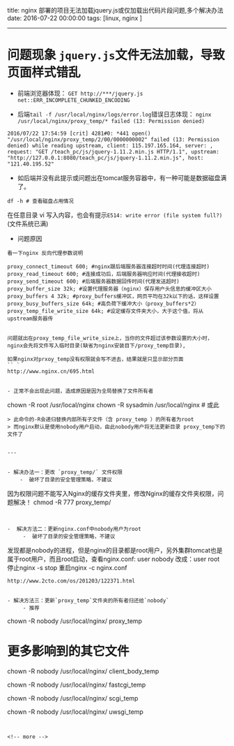 title: nginx 部署的项目无法加载jquery.js或仅加载出代码片段问题,多个解决办法
date: 2016-07-22 00:00:00
tags: [linux, nginx ]


---


# 问题现象 `jquery.js`文件无法加载，导致页面样式错乱
- 前端浏览器体现：
`GET http://***/jquery.js net::ERR_INCOMPLETE_CHUNKED_ENCODING`


- 后端`tail -f /usr/local/nginx/logs/error.log`错误日志体现：
`nginx /usr/local/nginx/proxy_temp/* failed (13: Permission denied)`

```
2016/07/22 17:54:59 [crit] 4281#0: *441 open() "/usr/local/nginx/proxy_temp/2/00/0000000002" failed (13: Permission denied) while reading upstream, client: 115.197.165.164, server: , request: "GET /teach_pc/js/jquery-1.11.2.min.js HTTP/1.1", upstream: "http://127.0.0.1:8080/teach_pc/js/jquery-1.11.2.min.js", host: "121.40.195.52"

```


- 如后端并没有此提示或问题出在tomcat服务容器中，有一种可能是数据磁盘满了。
```
df -h # 查看磁盘占用情况
```
在任意目录 vi 写入内容，也会有提示`E514: write error (file system full?) `(文件系统已满)



- 问题原因
```
看一下nginx 反向代理参数说明
 
proxy_connect_timeout 600; #nginx跟后端服务器连接超时时间(代理连接超时)
proxy_read_timeout 600; #连接成功后，后端服务器响应时间(代理接收超时)
proxy_send_timeout 600; #后端服务器数据回传时间(代理发送超时)
proxy_buffer_size 32k; #设置代理服务器（nginx）保存用户头信息的缓冲区大小
proxy_buffers 4 32k; #proxy_buffers缓冲区，网页平均在32k以下的话，这样设置
proxy_busy_buffers_size 64k; #高负荷下缓冲大小（proxy_buffers*2）
proxy_temp_file_write_size 64k; #设定缓存文件夹大小，大于这个值，将从upstream服务器传


问题就出在proxy_temp_file_write_size上，当你的文件超过该参数设置的大小时，nginx会先将文件写入临时目录(缺省为nginx安装目下/proxy_temp目录),
 
如果nginx对prxoy_temp没有权限就会写不进去，结果就是只显示部分页面
`` `
http://www.nginx.cn/695.html


- 正常不会出现此问题，造成原因是因为全局替换了文件所有者
```
chown -R root /usr/local/nginx
chown -R sysadmin /usr/local/nginx # 或此
```
> 此命令的-R会递归替换内部所有子文件（含 proxy_temp ）的所有者为root
> 而nginx默认是使用nobody用户启动，由此nobody用户将无法更新目录 proxy_temp下的文件了


---


- 解决办法一：更改 `proxy_temp/` 文件权限
    -  破坏了目录的安全管理策略，不建议

```
因为权限问题不能写入Nginx的缓存文件夹里，修改Nginx的缓存文件夹权限，问题解决！
chmod -R 777 proxy_temp/
```


-  解决方法二：更新nginx.conf中nobody用户为root
     -  破坏了目录的安全管理策略，不建议
```
发现都是nobody的进程，但是nginx的目录都是root用户，另外集群tomcat也是属于root用户，而且root启动，查看nginx.conf:
user nobody
改成：user root
停止nginx -s stop
重启nginx -c  nginx.conf
```
http://www.2cto.com/os/201203/122371.html


- 解决方法三：更新`proxy_temp`文件夹的所有者归还给`nobody`
     - 推荐
```
chown -R  nobody  /usr/local/nginx/ proxy_temp


# 更多影响到的其它文件
chown -R  nobody  /usr/local/nginx/ client_body_temp

chown -R  nobody  /usr/local/nginx/ fastcgi_temp

chown -R  nobody  /usr/local/nginx/ scgi_temp

chown -R  nobody  /usr/local/nginx/ uwsgi_temp

```


<!-- more -->
